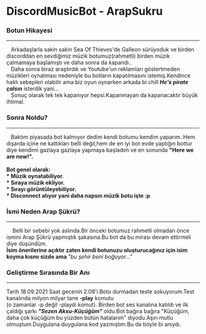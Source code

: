 # DiscordMusicBot - ArapSukru
### Botun Hikayesi
<hr>
&nbsp;&nbsp;&nbsp;Arkadaşlarla sakin sakin Sea Of Thieves'de Galleon sürüyoduk ve birden discorddan en sevdiğimiz müzik botumuz(rahmetli) birden müzik çalmamaya başlamıştı ve daha sonra da kapandı.. <br>
&nbsp;&nbsp;&nbsp;Daha sonra biraz araştırdık ve Youtube'un reklamları göstertmeden müzikleri oynatması nedeniyle bu botların kapatılmasını istemiş.Kendince haklı sebepleri olabilir ama biz oyun oynarken arkada bi chill <b><i>He's pirate çalsın</i></b> isterdik yani... <br>
&nbsp&nbsp&nbsp;Sonuç olarak tek tek kapanıyor hepsi.Kapanmayan da kapanacaktır büyük ihtimal.

### Sonra Noldu? <br>
<hr>
&nbsp;&nbsp;&nbsp;Baktım piyasada bot kalmıyor dedim kendi botumu kendim yaparım. Hem dışarda içine ne kattıkları belli değil,hem de en iyi bot evde yaptığın bottur diye kendimi gazlaya gazlaya yapmaya başladım ve en sonunda <b>"Here we are now!".</b> <br>
<br>
<b>Bot genel olarak: <br></b>
<b>* Müzik oynatabiliyor.<br></b>
<b>* Sıraya müzik ekliyor.<br></b>
<b>* Sırayı görüntüleyebiliyor.<br></b>
<b>* Disconnect atıyor yani daha napsın müzik botu işte :p</b>

### İsmi Neden Arap Şükrü? <br>
<hr>
&nbsp;&nbsp;&nbsp; Belli bir sebebi yok aslında.Bir önceki botumuz rahmetli olmadan önce ismini Arap Şükrü yapmıştık şakasına.Bu bot da bu mirası devam ettirmeli diye düşündüm.<br>
<b>İsim önerilerine açıktır zaten kendi botunuzu oluşturucağınız için isim koyma kısmı sizde ama </b><i>"bu şehir beni boğuyor..."</i>

### Geliştirme Sırasında Bir Anı <br>
<hr>
Tarih 18.09.2021 Saat gecenin 2.08'i.Botu durmadan teste sokuyorum.Test kanalında milyon milyar tane <b>-play</b> komutu<br>(o zamanlar -p değil -playdi komut). Birden bot ses kanalına katıldı ve ilk çaldığı şarkı <b><i>"Sezen Aksu-Küçüğüm"</i></b> oldu.Bot bağıra bağıra "Küçüğüm, daha çok küçüğüm bu yüzden bütün hatalarım" diyodu.Aşırı mutlu olmuştum.Duygulana duygulana kod yazmıştım.Bu da böyle bi anıydı.

